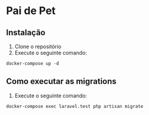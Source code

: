 # Pai de Pet

## Instalação

1. Clone o repositório
2. Execute o seguinte comando:
```
docker-compose up -d
```

## Como executar as migrations

1. Execute o seguinte comando:
```
docker-compose exec laravel.test php artisan migrate
```
